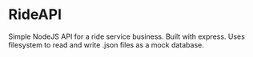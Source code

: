 # RideAPI
Simple NodeJS API for a ride service business. Built with express. Uses filesystem to read and write .json files as a mock database.
